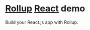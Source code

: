 # [Rollup](https://rollupjs.org/) [React](https://facebook.github.io/react/) demo

Build your React.js app with Rollup.
